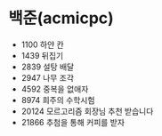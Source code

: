 # 백준(acmicpc)
- 1100 하얀 칸  
- 1439 뒤집기  
- 2839 설탕 배달  
- 2947 나무 조각  
- 4592 중복을 없애자  
- 8974 희주의 수학시험
- 20124 모르고리즘 회장님 추천 받습니다  
- 21866 추첨을 통해 커피를 받자
